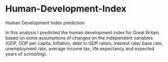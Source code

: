 # Human-Development-Index
Human Development Index prediction

In this analysis I predicted the human development index for Great Britain based on some assumptions of changes on the independent variables (GDP, GDP per capita,
Inflation, debt to GDP ration, Interest rate/ base rate, unemployment rate, average income tax, life expectancy and expected years of schooling).

